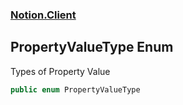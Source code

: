 ### [Notion.Client](Notion.Client.md 'Notion.Client')

## PropertyValueType Enum

Types of Property Value

```csharp
public enum PropertyValueType
```